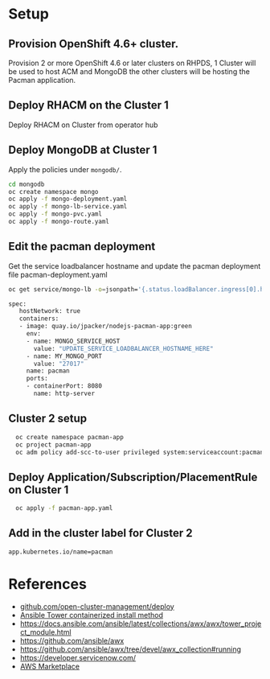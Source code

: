 

# Setup

## Provision OpenShift 4.6+ cluster.
Provision 2 or more OpenShift 4.6 or later clusters on RHPDS, 1 Cluster will be used to host ACM and MongoDB the other clusters will be hosting the Pacman application.


## Deploy RHACM on the Cluster 1

Deploy RHACM on Cluster from operator hub

## Deploy MongoDB at Cluster 1

Apply the policies under `mongodb/`.

  ```bash
  cd mongodb
  oc create namespace mongo
  oc apply -f mongo-deployment.yaml
  oc apply -f mongo-lb-service.yaml
  oc apply -f mongo-pvc.yaml
  oc apply -f mongo-route.yaml
  ```
## Edit the pacman deployment
Get the service loadbalancer hostname and update the pacman deployment file pacman-deployment.yaml
  ```bash
  oc get service/mongo-lb -o=jsonpath='{.status.loadBalancer.ingress[0].hostname}'
  ```
   ```bash
  spec:
      hostNetwork: true
      containers:
      - image: quay.io/jpacker/nodejs-pacman-app:green
        env:
        - name: MONGO_SERVICE_HOST
          value: "UPDATE_SERVICE_LOADBALANCER_HOSTNAME_HERE"
        - name: MY_MONGO_PORT
          value: "27017"
        name: pacman
        ports:
        - containerPort: 8080
          name: http-server
  ```

## Cluster 2 setup

```bash
  oc create namespace pacman-app
  oc project pacman-app
  oc adm policy add-scc-to-user privileged system:serviceaccount:pacman-app:default
```

## Deploy Application/Subscription/PlacementRule on Cluster 1
```bash
  oc apply -f pacman-app.yaml
  ```

## Add in the cluster label for Cluster 2
```bash
app.kubernetes.io/name=pacman
```

# References

- [github.com/open-cluster-management/deploy](https://github.com/open-cluster-management/deploy)
- [Ansible Tower containerized install method](https://releases.ansible.com/ansible-tower/setup_openshift/)
- https://docs.ansible.com/ansible/latest/collections/awx/awx/tower_project_module.html
- https://github.com/ansible/awx
- https://github.com/ansible/awx/tree/devel/awx_collection#running
- https://developer.servicenow.com/
- [AWS Marketplace](https://aws.amazon.com/marketplace/pp/F5-Networks-F5-DNS-Load-Balancer-Cloud-Service/B07W3P8HM4)
